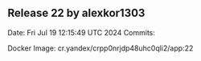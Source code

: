 ## Release 22 by alexkor1303
Date: Fri Jul 19 12:15:49 UTC 2024
Commits:

Docker Image: cr.yandex/crpp0nrjdp48uhc0qli2/app:22
